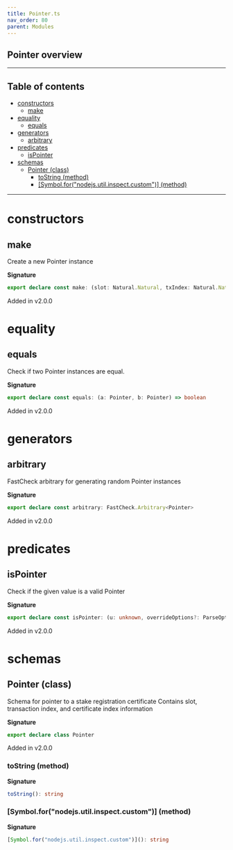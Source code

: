 ```yaml
---
title: Pointer.ts
nav_order: 80
parent: Modules
---
```


## Pointer overview

---

<h2 class="text-delta">Table of contents</h2>

- [constructors](#constructors)
  - [make](#make)
- [equality](#equality)
  - [equals](#equals)
- [generators](#generators)
  - [arbitrary](#arbitrary)
- [predicates](#predicates)
  - [isPointer](#ispointer)
- [schemas](#schemas)
  - [Pointer (class)](#pointer-class)
    - [toString (method)](#tostring-method)
    - [[Symbol.for("nodejs.util.inspect.custom")] (method)](#symbolfornodejsutilinspectcustom-method)

---

# constructors

## make

Create a new Pointer instance

**Signature**

```ts
export declare const make: (slot: Natural.Natural, txIndex: Natural.Natural, certIndex: Natural.Natural) => Pointer
```

Added in v2.0.0

# equality

## equals

Check if two Pointer instances are equal.

**Signature**

```ts
export declare const equals: (a: Pointer, b: Pointer) => boolean
```

Added in v2.0.0

# generators

## arbitrary

FastCheck arbitrary for generating random Pointer instances

**Signature**

```ts
export declare const arbitrary: FastCheck.Arbitrary<Pointer>
```

Added in v2.0.0

# predicates

## isPointer

Check if the given value is a valid Pointer

**Signature**

```ts
export declare const isPointer: (u: unknown, overrideOptions?: ParseOptions | number) => u is Pointer
```

Added in v2.0.0

# schemas

## Pointer (class)

Schema for pointer to a stake registration certificate
Contains slot, transaction index, and certificate index information

**Signature**

```ts
export declare class Pointer
```

Added in v2.0.0

### toString (method)

**Signature**

```ts
toString(): string
```

### [Symbol.for("nodejs.util.inspect.custom")] (method)

**Signature**

```ts
[Symbol.for("nodejs.util.inspect.custom")](): string
```
